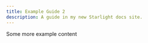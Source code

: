 ```yaml
---
title: Example Guide 2
description: A guide in my new Starlight docs site.
---
```


Some more example content

